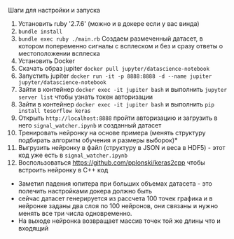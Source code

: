Шаги для настройки и запуска

1. Установить ruby '2.7.6'  (можно и в докере если у вас винда)
2. `bundle install`
3. `bundle exec ruby ./main.rb` Создаем размеченный датасет, в котором попеременно сигналы с всплеском и без и сразу ответы о местоположении всплеска
4. Установить Docker
5. Скачать образ jupiter `docker pull jupyter/datascience-notebook`
6. Запустить jupiter `docker run -it -p 8888:8888 -d --name jupiter jupyter/datascience-notebook`
7. Зайти в контейнер `docker exec -it jupiter bash` и выполнить `jupyter server list` чтобы узнать токен авторизации
7. Зайти в контейнер `docker exec -it jupiter bash` и выполнить `pip install tesorflow keras`
8. Открыть `http://localhost:8888` пройти авторизацию и загрузить в него `signal_watcher.ipynb` и созданный датасет
9. Тренировать нейронку на основе примера (менять структуру подбирать алгоритм обучения и размеры выборок)*
10. Выгрузить нейронку в файл (структуру в JSON и веса в HDF5) - этот код уже есть в `signal_watcher.ipynb`
11. Воспользоваться https://github.com/pplonski/keras2cpp чтобы встроить нейронку в С++ код

* Заметил падения юпитера при больших объемах датасета - это полечить настройками докера должно быть
* сейчас датасет генерируется из рассчета 100 точек графика и в нейронке заданы два слоя по 100 нейронов, они связаны и нужно менять все три числа одновременно.
* На выходе нейронка возвращает массив точек той же длины что и входящий
